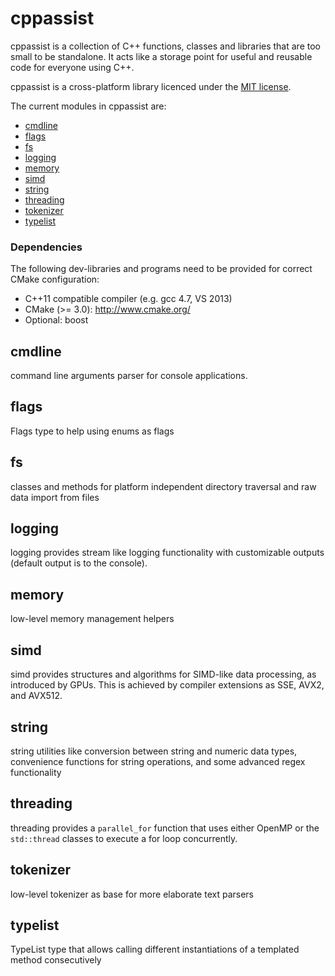 cppassist
=======

cppassist is a collection of C++ functions, classes and libraries that are too small to be standalone.
It acts like a storage point for useful and reusable code for everyone using C++.

cppassist is a cross-platform library licenced under the [MIT license](http://opensource.org/licenses/MIT).

The current modules in cppassist are:
 * [cmdline](#cmdline)
 * [flags](#flags)
 * [fs](#fs)
 * [logging](#logging)
 * [memory](#memory)
 * [simd](#simd)
 * [string](#string)
 * [threading](#threading)
 * [tokenizer](#tokenizer)
 * [typelist](#typelist)


### Dependencies

The following dev-libraries and programs need to be provided for correct CMake configuration:
* C++11 compatible compiler (e.g. gcc 4.7, VS 2013)
* CMake (>= 3.0): http://www.cmake.org/
* Optional: boost


cmdline
-------------

command line arguments parser for console applications.


flags
-------------

Flags type to help using enums as flags


fs
-------------

classes and methods for platform independent directory traversal and raw data import from files


logging
-------------

logging provides stream like logging functionality with customizable outputs (default output is to the console).


memory
-------------

low-level memory management helpers


simd
-------------

simd provides structures and algorithms for SIMD-like data processing, as introduced by GPUs.
This is achieved by compiler extensions as SSE, AVX2, and AVX512.


string
-------------

string utilities like conversion between string and numeric data types, convenience functions for string operations, and some advanced regex functionality


threading
-------------

threading provides a `parallel_for` function that uses either OpenMP or the `std::thread` classes to execute a for loop concurrently.


tokenizer
-------------

low-level tokenizer as base for more elaborate text parsers


typelist
-------------

TypeList type that allows calling different instantiations of a templated method consecutively
